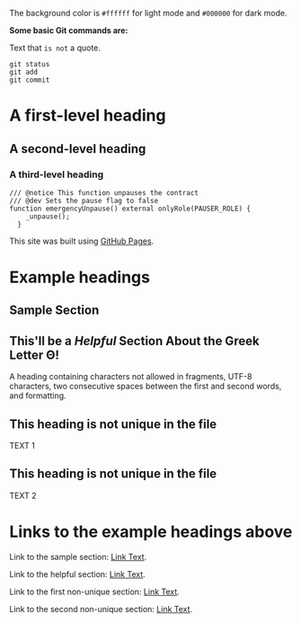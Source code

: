 The background color is `#ffffff` for light mode and `#000000` for dark mode.

**Some basic Git commands are:**

Text that `is not` a quote.
```
git status
git add
git commit
```

# A first-level heading
## A second-level heading
### A third-level heading

```
/// @notice This function unpauses the contract
/// @dev Sets the pause flag to false
function emergencyUnpause() external onlyRole(PAUSER_ROLE) {
    _unpause();
  }
```
This site was built using [GitHub Pages](https://pages.github.com/).

# Example headings

## Sample Section

## This'll be a _Helpful_ Section About the Greek Letter Θ!
A heading containing characters not allowed in fragments, UTF-8 characters, two consecutive spaces between the first and second words, and formatting.

## This heading is not unique in the file

TEXT 1

## This heading is not unique in the file

TEXT 2

# Links to the example headings above

Link to the sample section: [Link Text](#sample-section).

Link to the helpful section: [Link Text](#thisll-be-a-helpful-section-about-the-greek-letter-Θ).

Link to the first non-unique section: [Link Text](#this-heading-is-not-unique-in-the-file).

Link to the second non-unique section: [Link Text](#this-heading-is-not-unique-in-the-file-1).
